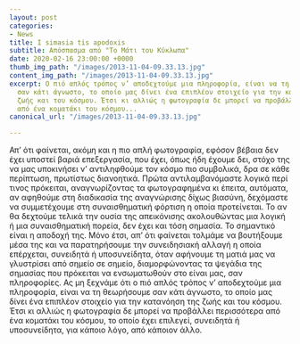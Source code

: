 ```yaml
---
layout: post
categories:
- News
title: I simasia tis apodoxis
subtitle: Απόσπασμα από "Το Μάτι του Κύκλωπα"
date: 2020-02-16 23:00:00 +0000
thumb_img_path: "/images/2013-11-04-09.33.13.jpg"
content_img_path: "/images/2013-11-04-09.33.13.jpg"
excerpt: O πιό απλός τρόπος ν’ αποδεχτούμε μια πληροφορία, είναι να τη θεωρήσουμε
  σαν κάτι άγνωστο, το οποίο μας δίνει ένα επιπλέον στοιχείο για την κατανόηση της
  ζωής και του κόσμου. Έτσι κι αλλιώς η φωτογραφία δε μπορεί να προβάλλει περισσότερα
  από ένα κοματάκι του κόσμου...
canonical_url: "/images/2013-11-04-09.33.13.jpg"

---
```

Απ’ ότι φαίνεται, ακόμη και η πιο απλή φωτογραφία, εφόσον βέβαια δεν έχει υποστεί βαριά επεξεργασία, που έχει, όπως ήδη έχουμε δει, στόχο της να μας υποκινήσει ν’ αντιληφθούμε τον κόσμο πιο συμβολικά, δρα σε κάθε περίπτωση, πρωτίστως διανοητικά. Πρώτα αντιλαμβανόμαστε λογικά περί τινος πρόκειται, αναγνωρίζοντας τα φωτογραφημένα κι έπειτα, αυτόματα, αν αφηθούμε στη διαδικασία της αναγνώρισης δίχως βιασύνη, δεχόμαστε να συμμετέχουμε στη συναισθηματική φόρτιση η οποία προτείνεται. Το αν θα δεχτούμε τελικά την ουσία της απεικόνισης ακολουθώντας μια λογική ή μια συναισθηματική πορεία, δεν έχει και τόση σημασία. Το σημαντικό είναι η αποδοχή της. Μόνο έτσι, απ’ ότι φαίνεται τολμάμε να βουτήξουμε μέσα της και να παρατηρήσουμε την συνειδησιακή αλλαγή η οποία επέρχεται, συνειδητά ή υποσυνείδητα, όταν αφήνουμε τη ματιά μας να γλυστρίσει από σημείο σε σημείο, διαμορφώνοντας τα ψεγάδια της σημασίας που πρόκειται να ενσωματωθούν στο είναι μας, σαν πληροφορίες. Ας μη ξεχνάμε ότι ο πιό απλός τρόπος ν’ αποδεχτούμε μια πληροφορία, είναι να τη θεωρήσουμε σαν κάτι άγνωστο, το οποίο μας δίνει ένα επιπλέον στοιχείο για την κατανόηση της ζωής και του κόσμου. Έτσι κι αλλιώς η φωτογραφία δε μπορεί να προβάλλει περισσότερα από ένα κοματάκι του κόσμου, το οποίο έχει επιλεγεί, συνειδητά ή υποσυνείδητα, για κάποιο λόγο, από κάποιον άλλο.